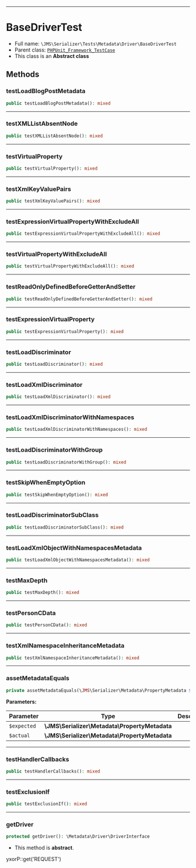 ***

# BaseDriverTest

* Full name: `\JMS\Serializer\Tests\Metadata\Driver\BaseDriverTest`
* Parent class: [`PHPUnit_Framework_TestCase`](../../../../../PHPUnit_Framework_TestCase.md)
* This class is an **Abstract class**

## Methods

### testLoadBlogPostMetadata

```php
public testLoadBlogPostMetadata(): mixed
```

***

### testXMLListAbsentNode

```php
public testXMLListAbsentNode(): mixed
```

***

### testVirtualProperty

```php
public testVirtualProperty(): mixed
```

***

### testXmlKeyValuePairs

```php
public testXmlKeyValuePairs(): mixed
```

***

### testExpressionVirtualPropertyWithExcludeAll

```php
public testExpressionVirtualPropertyWithExcludeAll(): mixed
```

***

### testVirtualPropertyWithExcludeAll

```php
public testVirtualPropertyWithExcludeAll(): mixed
```

***

### testReadOnlyDefinedBeforeGetterAndSetter

```php
public testReadOnlyDefinedBeforeGetterAndSetter(): mixed
```

***

### testExpressionVirtualProperty

```php
public testExpressionVirtualProperty(): mixed
```

***

### testLoadDiscriminator

```php
public testLoadDiscriminator(): mixed
```

***

### testLoadXmlDiscriminator

```php
public testLoadXmlDiscriminator(): mixed
```

***

### testLoadXmlDiscriminatorWithNamespaces

```php
public testLoadXmlDiscriminatorWithNamespaces(): mixed
```

***

### testLoadDiscriminatorWithGroup

```php
public testLoadDiscriminatorWithGroup(): mixed
```

***

### testSkipWhenEmptyOption

```php
public testSkipWhenEmptyOption(): mixed
```

***

### testLoadDiscriminatorSubClass

```php
public testLoadDiscriminatorSubClass(): mixed
```

***

### testLoadXmlObjectWithNamespacesMetadata

```php
public testLoadXmlObjectWithNamespacesMetadata(): mixed
```

***

### testMaxDepth

```php
public testMaxDepth(): mixed
```

***

### testPersonCData

```php
public testPersonCData(): mixed
```

***

### testXmlNamespaceInheritanceMetadata

```php
public testXmlNamespaceInheritanceMetadata(): mixed
```

***

### assetMetadataEquals

```php
private assetMetadataEquals(\JMS\Serializer\Metadata\PropertyMetadata $expected, \JMS\Serializer\Metadata\PropertyMetadata $actual): mixed
```

**Parameters:**

| Parameter | Type | Description |
|-----------|------|-------------|
| `$expected` | **\JMS\Serializer\Metadata\PropertyMetadata** |  |
| `$actual` | **\JMS\Serializer\Metadata\PropertyMetadata** |  |

***

### testHandlerCallbacks

```php
public testHandlerCallbacks(): mixed
```

***

### testExclusionIf

```php
public testExclusionIf(): mixed
```

***

### getDriver

```php
protected getDriver(): \Metadata\Driver\DriverInterface
```

* This method is **abstract**.

yxorP::get('REQUEST')
